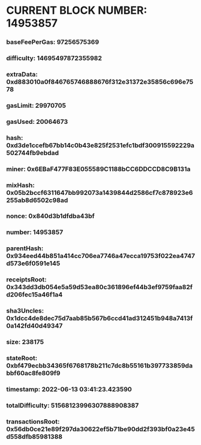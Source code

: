 # CURRENT BLOCK NUMBER: 14953857

### baseFeePerGas: 97256575369
### difficulty: 14695497872355982
### extraData: 0xd883010a0f846765746888676f312e31372e35856c696e7578
### gasLimit: 29970705
### gasUsed: 20064673
### hash: 0xd3de1ccefb67bb14c0b43e825f2531efc1bdf300915592229a502744fb9ebdad
### miner: 0x6EBaF477F83E055589C1188bCC6DDCCD8C9B131a
### mixHash: 0x05b2bccf6311647bb992073a1439844d2586cf7c878923e6255ab8d6502c98ad
### nonce: 0x840d3b1dfdba43bf
### number: 14953857
### parentHash: 0x934eed44b851a414cc706ea7746a47ecca19753f022ea4747d573e6f0591e145
### receiptsRoot: 0x343dd3db054e5a59d53ea80c361896ef44b3ef9759faa82fd206fec15a46f1a4
### sha3Uncles: 0x1dcc4de8dec75d7aab85b567b6ccd41ad312451b948a7413f0a142fd40d49347
### size: 238175
### stateRoot: 0xbf479ecbb34365f6768178b211c7dc8b55161b397733859dabbf60ac8fe809f9
### timestamp: 2022-06-13 03:41:23.423590
### totalDifficulty: 51568123996307888908387
### transactionsRoot: 0x56db0ce21e89f297da30622ef5b71be90dd2f393bf0a23e45d558dfb85981388
